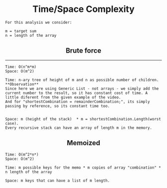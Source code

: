 # <center> Time/Space Complexity</center>

    For this analysis we consider:

    m = target sum
    n = length of the array

## <center> Brute force </center>
---

    Time: O(n^m*m)
    Space: O(m^2) 

    Time: n-ary tree of height of m and n as possible number of children.
    **Observation**
    Since here we are using Generic List - not arrays - we simply add the current number to the result, so it has constant cost of time. A little diferent from the given example of the video.
    And for "shortestCombination = remainderCombination;", its simply passing by reference, so its constant time too.


    Space: m (height of the stack)  * m = shortestCombination.Length(worst case). 
    Every recursive stack can have an array of length m in the memory.

## <center> Memoized </center>

    Time: O(m^2*n*)
    Space: O(m^2) 

    Time: m possible keys for the memo * m copies of array "combination" * n length of the array
    
    Space: m keys that can have a list of m length.